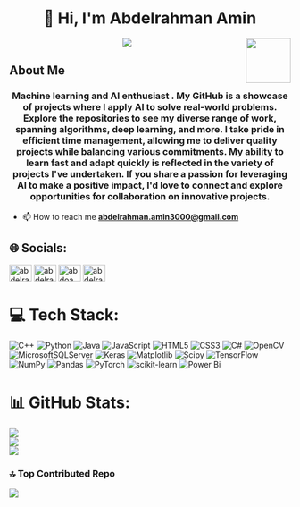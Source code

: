 <h1 align="center">👋 Hi, I'm Abdelrahman Amin  </h1>
<!-- <img width="250" align="right" src="https://media1.tenor.com/m/y3BXgrI-FpIAAAAC/robot-ai.gif">
 -->
<!-- <img width="100" align="right" src="https://media.tenor.com/k_FD58xnsicAAAAi/work-internet.gif">
  -->


   <img width="80" align="right" src="https://media1.tenor.com/m/TWwip6b2x0kAAAAC/robot-wave-waving.gif">
<!-- Typing SVG by DenverCoder1 - https://github.com/DenverCoder1/readme-typing-svg -->
<p align="center">
  <a href="https://github.com/DenverCoder1/readme-typing-svg"><img src="https://readme-typing-svg.herokuapp.com/?lines=AI%20student&font=Fira%20Code&center=true&width=440&height=45&color=f75c7e&vCenter=true&size=22"></a>
</p> 






## About Me
<h3 align="center">Machine learning and AI enthusiast . My GitHub is a showcase of projects where I apply AI to solve real-world problems. Explore the repositories to see my diverse range of work, spanning algorithms, deep learning, and more. I take pride in efficient time management, allowing me to deliver quality projects while balancing various commitments. My ability to learn fast and adapt quickly is reflected in the variety of projects I've undertaken. If you share a passion for leveraging AI to make a positive impact, I'd love to connect and explore opportunities for collaboration on innovative projects.</h3>

- 📫 How to reach me **abdelrahman.amin3000@gmail.com**
## 🌐 Socials:
<p align="left">
<a href="https://linkedin.com/in/abdelrahman-amin-825683245" target="blank"><img align="center" src="https://raw.githubusercontent.com/rahuldkjain/github-profile-readme-generator/master/src/images/icons/Social/linked-in-alt.svg" alt="abdelrahman-amin" height="30" width="40" /></a>
<a href="https://kaggle.com/abdelrahmanamiin" target="blank"><img align="center" src="https://raw.githubusercontent.com/rahuldkjain/github-profile-readme-generator/master/src/images/icons/Social/kaggle.svg" alt="abdelrahmanamiin" height="30" width="40" /></a>
<a href="https://codeforces.com/profile/abdoamin012" target="blank"><img align="center" src="https://raw.githubusercontent.com/rahuldkjain/github-profile-readme-generator/master/src/images/icons/Social/codeforces.svg" alt="abdoamin012" height="30" width="40" /></a>
<a href="https://www.leetcode.com/abdelrahman_amin" target="blank"><img align="center" src="https://raw.githubusercontent.com/rahuldkjain/github-profile-readme-generator/master/src/images/icons/Social/leet-code.svg" alt="abdelrahman_amin" height="30" width="40" /></a>
</p>

# 💻 Tech Stack:
![C++](https://img.shields.io/badge/c++-%2300599C.svg?style=for-the-badge&logo=c%2B%2B&logoColor=white) ![Python](https://img.shields.io/badge/python-3670A0?style=for-the-badge&logo=python&logoColor=ffdd54) ![Java](https://img.shields.io/badge/java-%23ED8B00.svg?style=for-the-badge&logo=openjdk&logoColor=white) ![JavaScript](https://img.shields.io/badge/javascript-%23323330.svg?style=for-the-badge&logo=javascript&logoColor=%23F7DF1E) ![HTML5](https://img.shields.io/badge/html5-%23E34F26.svg?style=for-the-badge&logo=html5&logoColor=white) ![CSS3](https://img.shields.io/badge/css3-%231572B6.svg?style=for-the-badge&logo=css3&logoColor=white) ![C#](https://img.shields.io/badge/c%23-%23239120.svg?style=for-the-badge&logo=csharp&logoColor=white) ![OpenCV](https://img.shields.io/badge/opencv-%23white.svg?style=for-the-badge&logo=opencv&logoColor=white) ![MicrosoftSQLServer](https://img.shields.io/badge/Microsoft%20SQL%20Server-CC2927?style=for-the-badge&logo=microsoft%20sql%20server&logoColor=white) ![Keras](https://img.shields.io/badge/Keras-%23D00000.svg?style=for-the-badge&logo=Keras&logoColor=white) ![Matplotlib](https://img.shields.io/badge/Matplotlib-%23ffffff.svg?style=for-the-badge&logo=Matplotlib&logoColor=black) ![Scipy](https://img.shields.io/badge/SciPy-%230C55A5.svg?style=for-the-badge&logo=scipy&logoColor=%white) ![TensorFlow](https://img.shields.io/badge/TensorFlow-%23FF6F00.svg?style=for-the-badge&logo=TensorFlow&logoColor=white) ![NumPy](https://img.shields.io/badge/numpy-%23013243.svg?style=for-the-badge&logo=numpy&logoColor=white) ![Pandas](https://img.shields.io/badge/pandas-%23150458.svg?style=for-the-badge&logo=pandas&logoColor=white) ![PyTorch](https://img.shields.io/badge/PyTorch-%23EE4C2C.svg?style=for-the-badge&logo=PyTorch&logoColor=white) ![scikit-learn](https://img.shields.io/badge/scikit--learn-%23F7931E.svg?style=for-the-badge&logo=scikit-learn&logoColor=white) ![Power Bi](https://img.shields.io/badge/power_bi-F2C811?style=for-the-badge&logo=powerbi&logoColor=black)
# 📊 GitHub Stats:
![](https://github-readme-stats.vercel.app/api?username=Abdelrahman-Amen&theme=dark&hide_border=false&include_all_commits=false&count_private=false)<br/>
![](https://github-readme-streak-stats.herokuapp.com/?user=Abdelrahman-Amen&theme=dark&hide_border=false)<br/>
![](https://github-readme-stats.vercel.app/api/top-langs/?username=Abdelrahman-Amen&theme=dark&hide_border=false&include_all_commits=false&count_private=false&layout=compact)

### 🔝 Top Contributed Repo
![](https://github-contributor-stats.vercel.app/api?username=Abdelrahman-Amen&limit=5&theme=dark&combine_all_yearly_contributions=true)




 

<!-- Proudly created with GPRM ( https://gprm.itsvg.in ) -->


